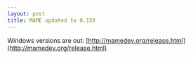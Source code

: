 ```yaml
---
layout: post
title: MAME updated to 0.159
---
```


Windows versions are out: [http://mamedev.org/release.html](http://mamedev.org/release.html)
